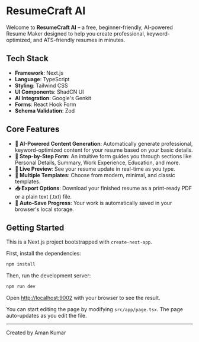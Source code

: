 # ResumeCraft AI

Welcome to **ResumeCraft AI** – a free, beginner-friendly, AI-powered Resume Maker designed to help you create professional, keyword-optimized, and ATS-friendly resumes in minutes.

## Tech Stack

- **Framework**: Next.js
- **Language**: TypeScript
- **Styling**: Tailwind CSS
- **UI Components**: ShadCN UI
- **AI Integration**: Google's Genkit
- **Forms**: React Hook Form
- **Schema Validation**: Zod

## Core Features

- **🤖 AI-Powered Content Generation**: Automatically generate professional, keyword-optimized content for your resume based on your basic details.
- **📝 Step-by-Step Form**: An intuitive form guides you through sections like Personal Details, Summary, Work Experience, Education, and more.
- **📄 Live Preview**: See your resume update in real-time as you type.
- **🎨 Multiple Templates**: Choose from modern, minimal, and classic templates.
- **📥 Export Options**: Download your finished resume as a print-ready PDF or a plain text (.txt) file.
- **💾 Auto-Save Progress**: Your work is automatically saved in your browser's local storage.

## Getting Started

This is a Next.js project bootstrapped with `create-next-app`.

First, install the dependencies:

```bash
npm install
```

Then, run the development server:

```bash
npm run dev
```

Open [http://localhost:9002](http://localhost:9002) with your browser to see the result.

You can start editing the page by modifying `src/app/page.tsx`. The page auto-updates as you edit the file.

---

Created by Aman Kumar
